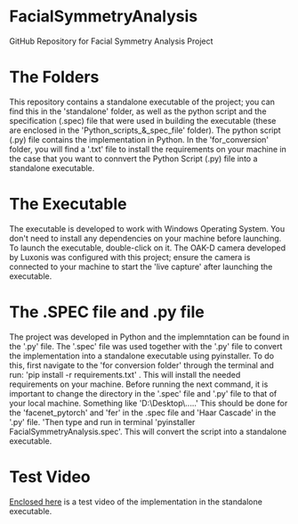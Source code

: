 # FacialSymmetryAnalysis
GitHub Repository for Facial Symmetry Analysis Project

# The Folders
This repository contains a standalone executable of the project; you can find this in the 'standalone' folder, as well as the python script and the specification (.spec) file that were used in building the executable (these are enclosed in the 'Python_scripts_&_spec_file' folder). The python script (.py) file contains the implementation in Python. In the 'for_conversion' folder, you will find a '.txt' file to install the requirements on your machine in the case that you want to connvert the Python Script (.py) file into a standalone executable. 

# The Executable
The executable is developed to work with Windows Operating System. You don't need to install any dependencies on your machine before launching. To launch the executable, double-click on it. 
The OAK-D camera developed by Luxonis was configured with this project; ensure the camera is connected to your machine to start the 'live capture' after launching the executable. 

# The .SPEC file and .py file
The project was developed in Python and the implemntation can be found in the '.py' file. The '.spec' file was used together with the '.py' file to convert the implementation into a standalone executable using pyinstaller. To do this, first navigate to the 'for conversion folder' through the terminal and run: 'pip install -r requirements.txt' . This will install the needed requirements on your machine. Before running the next command, it is important to change the directory in the '.spec' file and '.py' file to that of your local machine. Something like 'D:\\Desktop\\.....' This should be done for the 'facenet_pytorch' and 'fer' in the .spec file and 'Haar Cascade' in the '.py' file.  'Then type and run in terminal 'pyinstaller FacialSymmetryAnalysis.spec'. This will convert the script into a standalone executable. 

# Test Video
[Enclosed here](https://drive.google.com/file/d/1mIe6s983FV6RjA9Vsrs5Ns-MLv3G9VDR/view) is a test video of the implementation in the standalone executable. 
